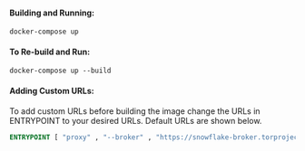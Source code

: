 #### Building and Running:
``` 
docker-compose up
```

#### To Re-build and Run:
``` 
docker-compose up --build 
```

#### Adding Custom URLs:
To add custom URLs before building the image change the URLs in ENTRYPOINT to your desired URLs. Default URLs are shown below.

``` dockerfile
ENTRYPOINT [ "proxy" , "--broker" , "https://snowflake-broker.torproject.net/" , "--relay" , "wss://snowflake.torproject.net/" ]

```

